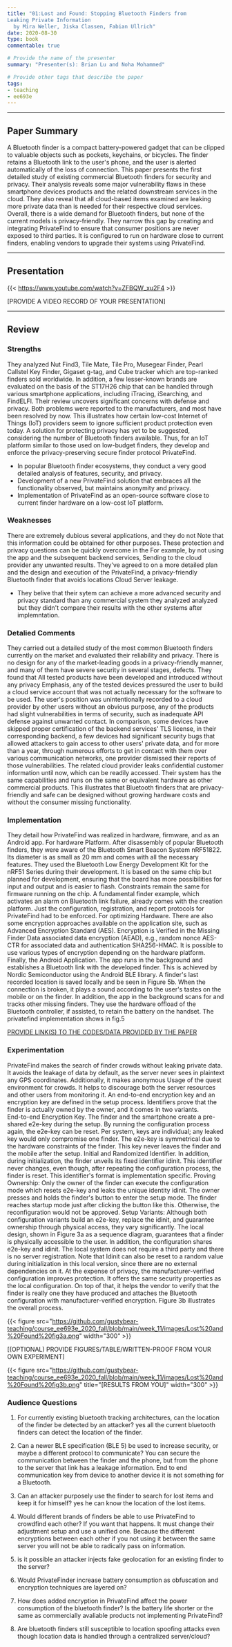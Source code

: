 ```yaml
---
title: "01:Lost and Found: Stopping Bluetooth Finders from
Leaking Private Information
  by Mira Weller, Jiska Classen, Fabian Ullrich"
date: 2020-08-30
type: book
commentable: true

# Provide the name of the presenter
summary: "Presenter(s): Brian Lu and Noha Mohammed"

# Provide other tags that describe the paper
tags:
- teaching
- ee693e
---
```


***
## Paper Summary
A Bluetooth finder is a compact battery-powered gadget that can be clipped to valuable objects such as pockets, keychains, or bicycles. The finder retains a Bluetooth link to the user's phone, and the user is alerted automatically of the loss of connection. This paper presents the first detailed study of existing commercial Bluetooth finders for security and privacy. Their analysis reveals some major vulnerability flaws in these smartphone devices products and the related downstream services in the cloud. They also reveal that all cloud-based items examined are leaking more private data than is needed for their respective cloud services. Overall, there is a wide demand for Bluetooth finders, but none of the current models is privacy-friendly. They narrow this gap by creating and integrating PrivateFind to ensure that consumer positions are never exposed to third parties. It is configured to run on hardware close to current finders, enabling vendors to upgrade their systems using PrivateFind.
***

## Presentation
{{< https://www.youtube.com/watch?v=ZFBQW_xu2F4 >}}

[PROVIDE A VIDEO RECORD OF YOUR PRESENTATION]
***

## Review
### Strengths
They analyzed Nut Find3, Tile Mate, Tile Pro, Musegear Finder, Pearl Callstel Key Finder, Gigaset g-tag, and Cube tracker which are top-ranked finders sold worldwide. In addition, a few lesser-known brands are evaluated on the basis of the ST17H26 chip that can be handled through various smartphone applications, including iTracing, iSearching, and FindELFI. Their review uncovers significant concerns with defense and privacy. Both problems were reported to the manufacturers, and most have been resolved by now. This illustrates how certain low-cost Internet of Things (IoT) providers seem to ignore sufficient product protection even today. A solution for protecting privacy has yet to be suggested, considering the number of Bluetooth finders available. Thus, for an IoT platform similar to those used on low-budget finders, they develop and enforce the privacy-preserving secure finder protocol PrivateFind.

- In popular Bluetooth finder ecosystems, they conduct a very good detailed analysis of features, security, and privacy.
-	Development of a new PrivateFind solution that embraces all the functionality observed, but maintains anonymity and privacy.
- Implementation of PrivateFind as an open-source software close to current finder hardware on a low-cost IoT platform.

### Weaknesses
There are extremely dubious several applications, and they do not Note that this information could be obtained for other purposes. These protection and privacy questions can be quickly overcome in the 
For example, by not using the app and the subsequent backend services, Sending to the cloud provider any unwanted results. They've agreed to on a more detailed plan and the design and execution of the 
PrivateFind, a privacy-friendly Bluetooth finder that avoids locations Cloud Server leakage.

- They belive that their sytem can achieve a more advanced security and privacy standard than any
commercial system they analyzed analyzed but they didn't compare their results with the other systems after implemntation.


### Detalied Comments

They carried out a detailed study of the most common Bluetooth finders currently on the market and evaluated their reliability and privacy. There is no design for any of the market-leading goods in a privacy-friendly manner, and many of them have severe security in several stages, defects. They found that All tested products have been developed and introduced without any privacy Emphasis, any of the tested devices pressured the user to build a cloud service account that was not actually necessary for the software to be used. The user's position was unintentionally recorded to a cloud provider by other users without an obvious purpose, any of the products had slight vulnerabilities in terms of security, such as inadequate API defense against unwanted contact. In comparison, some devices have skipped proper certification of the backend services' TLS license, in their corresponding backend, a few devices had significant security bugs that allowed attackers to gain access to other users' private data, and for more than a year, through numerous efforts to get in contact with them over various communication networks, one provider dismissed their reports of those vulnerabilities. The related cloud provider leaks confidential customer information until now, which can be readily accessed.
Their system has the same capabilities and runs on the same or equivalent hardware as other commercial products. This illustrates that Bluetooth finders that are privacy-friendly and safe can be designed without growing hardware costs and without the consumer missing functionality.


### Implementation
They detail how PrivateFind was realized in hardware, firmware, and as an Android app. For hardware Platform. After disassembly of popular Bluetooth finders, they were aware of the Bluetooth Smart Beacon System nRF51822. Its diameter is as small as 20 mm and comes with all the necessary features. They used the Bluetooth Low Energy Development Kit for the nRF51 Series during their development. It is based on the same chip but planned for development, ensuring that the board has more possibilities for input and output and is easier to flash. Constraints remain the same for firmware running on the chip. A fundamental finder example, which activates an alarm on Bluetooth link failure, already comes with the creation platform. Just the configuration, registration, and report protocols for PrivateFind had to be enforced.  For optimizing Hardware. There are also some encryption approaches available on the application site, such as Advanced Encryption Standard (AES). Encryption is Verified in the Missing Finder Data associated data encryption (AEAD), e.g., random nonce AES-CTR for associated data and authentication SHA256-HMAC. It is possible to use various types of encryption depending on the hardware platform.  Finally, the Android Application. The app runs in the background and establishes a Bluetooth link with the developed finder. This is achieved by Nordic Semiconductor using the Android BLE library. A finder's last recorded location is saved locally and be seen in Figure 5b. When the connection is broken, it plays a sound according to the user's tastes on the mobile or on the finder. In addition, the app in the background scans for and tracks other missing finders. 
They use the hardware offload of the Bluetooth controller, if assisted, to retain the battery on the handset.
The privatefind implementation shows in fig.5 

[PROVIDE LINK(S) TO THE CODES/DATA PROVIDED BY THE PAPER](https://github.com/gustybear-teaching/course_ee693e_2020_fall/blob/main/week_11/images/Lost%20and%20Found%20fig.5.png)

### Experimentation
PrivateFind makes the search of finder crowds without leaking private data. It avoids the leakage of data by default, as the server never sees in plaintext any GPS coordinates. Additionally, it makes anonymous Usage of the quest environment for crowds. It helps to discourage both the server resources and other users from monitoring it.  An end-to-end encryption key and an encryption key are defined in the setup process. Identifiers prove that the finder is actually owned by the owner, and it comes in two variants.  
End-to-end Encryption Key. The finder and the smartphone create a pre-shared e2e-key during the setup. By running the configuration process again, the e2e-key can be reset. Per system, keys are individual; any leaked key would only compromise one finder. The e2e-key is symmetrical due to the hardware constraints of the finder. This key never leaves the finder and the mobile after the setup.
Initial and Randomized Identifier. In addition, during initialization, the finder unveils its fixed identifier idinit. This identifier never changes, even though, after repeating the configuration process, the finder is reset. This identifier's format is implementation specific.
Proving Ownership: Only the owner of the finder can execute the configuration mode which resets e2e-key and leaks the unique identity idinit. The owner presses and holds the finder's button to enter the setup mode. The finder reaches startup mode just after clicking the button like this. Otherwise, the reconfiguration would not be approved.
Setup Variants: Although both configuration variants build an e2e-key, replace the idinit, and guarantee ownership through physical access, they vary significantly. The local design, shown in Figure 3a as a sequence diagram, guarantees that a finder is physically accessible to the user. In addition, the configuration shares e2e-key and idinit. The local system does not require a third party and there is no server registration. Note that Idinit can also be reset to a random value during initialization in this local version, since there are no external dependencies on it. At the expense of privacy, the manufacturer-verified configuration improves protection. It offers the same security properties as the local configuration. On top of that, it helps the vendor to verify that the finder is really one they have produced and attaches the Bluetooth configuration with manufacturer-verified encryption. Figure 3b illustrates the overall process.


{{< figure src="https://github.com/gustybear-teaching/course_ee693e_2020_fall/blob/main/week_11/images/Lost%20and%20Found%20fig3a.png" width="300" >}}

[(OPTIONAL) PROVIDE FIGURES/TABLE/WRITTEN-PROOF FROM YOUR OWN EXPERIMENT]

{{< figure src="https://github.com/gustybear-teaching/course_ee693e_2020_fall/blob/main/week_11/images/Lost%20and%20Found%20fig3b.png" title="[RESULTS FROM YOU]" width="300" >}}



### Audience Questions
1. For currently existing bluetooth tracking architectures, can the location of the finder be detected by an attacker? 
yes all the current bluetooth finders can detect the location of the finder.

2. Can a newer BLE specification (BLE 5) be used to increase security, or maybe a different protocol to communicate?
You can secure the communication between the finder and the phone, but from the phone to the server that link has a leakage information. End to end communication key from device to another device it is not something for a Bluetooth.

3. Can an attacker purposely use the finder to search for lost items and keep it for himself?
yes he can know the location of the lost items.


4. Would different brands of finders be able to use PrivateFind to crowdfind each other?
If you want that happens. It must change their adjustment setup and use a unified one. Because the different encryptions between each other if you not using it between the same server you will not be able to radically pass on information. 

5. is it possible an attacker injects fake geolocation for an existing finder to the server?

6. Would PrivateFinder increase battery consumption as obfuscation and encryption techniques are layered on?

7. How does added encryption in PrivateFind affect the power consumption of the bluetooth finder? Is the battery life shorter or the same as commercially avaliable products not implementing PrivateFind?

8. Are bluetooth finders still susceptible to location spoofing attacks even though location data is handled through a centralized server/cloud?

